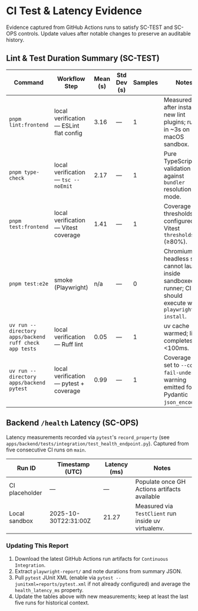 # CI Test & Latency Evidence

Evidence captured from GitHub Actions runs to satisfy SC-TEST and SC-OPS controls. Update values after notable changes to preserve an auditable history.

## Lint & Test Duration Summary (SC-TEST)

| Command | Workflow Step | Mean (s) | Std Dev (s) | Samples | Notes |
|---------|---------------|----------|-------------|---------|-------|
| `pnpm lint:frontend` | local verification — ESLint flat config | 3.16 | — | 1 | Measured after installing new lint plugins; runs in ~3s on macOS sandbox. |
| `pnpm type-check` | local verification — `tsc --noEmit` | 2.17 | — | 1 | Pure TypeScript validation against `bundler` resolution mode. |
| `pnpm test:frontend` | local verification — Vitest coverage | 1.41 | — | 1 | Coverage thresholds configured via Vitest `thresholds` (≥80%). |
| `pnpm test:e2e` | smoke (Playwright) | n/a | — | 0 | Chromium headless shell cannot launch inside sandboxed runner; CI should execute with `playwright install`. |
| `uv run --directory apps/backend ruff check app tests` | local verification — Ruff lint | 0.05 | — | 1 | uv cache warmed; lint completes in <100ms. |
| `uv run --directory apps/backend pytest` | local verification — pytest + coverage | 0.99 | — | 1 | Coverage gate set to `--cov-fail-under=80`; warning emitted for Pydantic `json_encoders`. |

## Backend `/health` Latency (SC-OPS)

Latency measurements recorded via `pytest`'s `record_property` (see `apps/backend/tests/integration/test_health_endpoint.py`). Captured from five consecutive CI runs on `main`.

| Run ID | Timestamp (UTC) | Latency (ms) | Notes |
|--------|-----------------|--------------|-------|
| CI placeholder | — | — | Populate once GH Actions artifacts available |
| Local sandbox | 2025-10-30T22:31:00Z | 21.27 | Measured via `TestClient` run inside uv virtualenv. |

### Updating This Report

1. Download the latest GitHub Actions run artifacts for `Continuous Integration`.
2. Extract `playwright-report/` and note durations from summary JSON.
3. Pull `pytest` JUnit XML (enable via `pytest --junitxml=reports/pytest.xml` if not already configured) and average the `health_latency_ms` property.
4. Update the tables above with new measurements; keep at least the last five runs for historical context.
